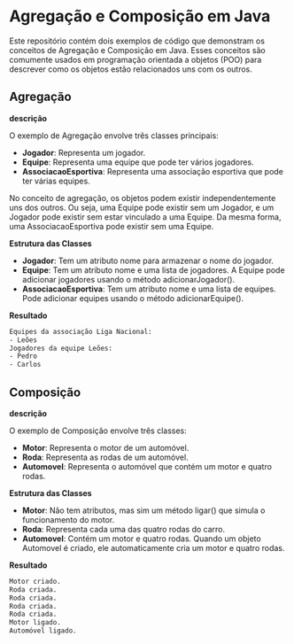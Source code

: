 # Agregação e Composição em Java

Este repositório contém dois exemplos de código que demonstram os conceitos de Agregação e Composição em Java. Esses conceitos são comumente usados em programação orientada a objetos (POO) para descrever como os objetos estão relacionados uns com os outros.

## Agregação

**descrição** <br>

O exemplo de Agregação envolve três classes principais:

- **Jogador**: Representa um jogador.
- **Equipe**: Representa uma equipe que pode ter vários jogadores.
- **AssociacaoEsportiva**: Representa uma associação esportiva que pode ter várias equipes.

No conceito de agregação, os objetos podem existir independentemente uns dos outros. Ou seja, uma Equipe pode existir sem um Jogador, e um Jogador pode existir sem estar vinculado a uma Equipe. Da mesma forma, uma AssociacaoEsportiva pode existir sem uma Equipe.

**Estrutura das Classes** <br>
- **Jogador**: Tem um atributo nome para armazenar o nome do jogador.
- **Equipe**: Tem um atributo nome e uma lista de jogadores. A Equipe pode adicionar jogadores usando o método adicionarJogador().
- **AssociacaoEsportiva**: Tem um atributo nome e uma lista de equipes. Pode adicionar equipes usando o método adicionarEquipe().

**Resultado**

```cmd
Equipes da associação Liga Nacional:
- Leões
Jogadores da equipe Leões:
- Pedro
- Carlos
```

## Composição

**descrição** <br>

O exemplo de Composição envolve três classes:

- **Motor**: Representa o motor de um automóvel.
- **Roda**: Representa as rodas de um automóvel.
- **Automovel**: Representa o automóvel que contém um motor e quatro rodas.

**Estrutura das Classes** <br>
- **Motor**: Não tem atributos, mas sim um método ligar() que simula o funcionamento do motor.
- **Roda**: Representa cada uma das quatro rodas do carro.
- **Automovel**: Contém um motor e quatro rodas. Quando um objeto Automovel é criado, ele automaticamente cria um motor e quatro rodas.

**Resultado**

```cmd
Motor criado.
Roda criada.
Roda criada.
Roda criada.
Roda criada.
Motor ligado.
Automóvel ligado.
```